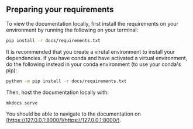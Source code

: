 ## **Preparing your requirements**

To view the documentation locally, first install the requirements on your environment by running the following on your terminal:

```bash
pip install -r docs/requirements.txt
```

It is recommended that you create a virutal environment to install your dependencies. If you have conda and have activated a virtual environment, do the following instead in your conda environment (to use your conda's pip):

```bash
python -m pip install -r docs/requirements.txt
```

Then, host the documentation locally with:

```bash
mkdocs serve
```

You should be able to navigate to the documentation on [https://127.0.0.1:8000/](https://127.0.0.1:8000/).
